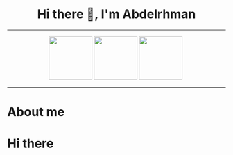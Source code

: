<h1 align="center">Hi there 👋, I'm Abdelrhman</h1>

<hr>
<div id="header" align="center">
  <a href="https://media.giphy.com/media/ijEiXYEo9DBxm/giphy.gif"><img src="https://media.giphy.com/media/83oKRtNWRC3Z8LLWJn/giphy.gif" width=100 height=100></a>
  <a href="https://twitter.com/Abdel_Elnabwi"><img src="https://media.giphy.com/media/SMKiEh9WDO6ze/giphy.gif" width=100 height=100></a>
  <a href="https://www.linkedin.com/in/abdelrhman-s-ibrahim-67956622a/"><img src="https://media.giphy.com/media/tC6BeKjgXlWvIDLqie/giphy.gif" width=100 height=100></a>
 <img src="https://komarev.com/ghpvc/?username=your-github-username&style=flat-square&color=blue" alt=""/>
 
</div>
  <hr>
  <h1>About me<h1>
  <div color="red">
    <p>Hi there</p>
  </div>
